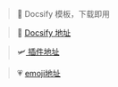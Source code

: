 > 🎊 Docsify 模板，下载即用

> 💯 [Docsify 地址](https://docsify.js.org/#/zh-cn/)

> 🛩[ 插件地址](https://docsify.js.org/#/awesome?id=plugins)

> 💗 [emoji地址](https://emoji.muan.co/)